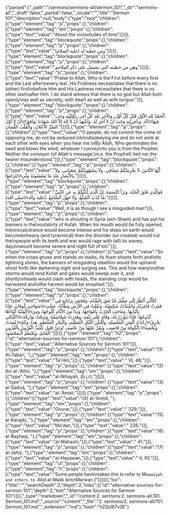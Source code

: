 {"parsed":{"_path":"/sermons/sermons-all/sermon_101","_dir":"sermons-all","_draft":false,"_partial":false,"_locale":"","title":"Sermon 101","description":null,"body":{"type":"root","children":[{"type":"element","tag":"p","props":{},"children":[{"type":"element","tag":"em","props":{},"children":[{"type":"text","value":"About the vicissitudes of time"}]}]},{"type":"element","tag":"blockquote","props":{},"children":[{"type":"element","tag":"p","props":{},"children":[{"type":"text","value":"ومن خطبة له (عليه السلام)"}]}]},{"type":"element","tag":"blockquote","props":{},"children":[{"type":"element","tag":"p","props":{},"children":[{"type":"text","value":"وهي من خطبته التي تشتمل على ذكر الملاحم"}]}]},{"type":"element","tag":"p","props":{},"children":[{"type":"text","value":"Praise to Allah, Who is the First before every first and the Last after\nevery last. His Firstness necessitates that there is no (other) first\nbefore Him and His Lastness necessitates that there is no other last\nafter Him. I do stand witness that there is no god but Allah both openly\nas well as secretly, with heart as well as with tongue."}]},{"type":"element","tag":"blockquote","props":{},"children":[{"type":"element","tag":"p","props":{},"children":[{"type":"text","value":"الْحَمْدُ للهِ الاْوَّلِ قَبْلَ كُلِّ أَوِّل، وَالاْخِرِ بَعْدَ كُلِّ آخِر، بِأَوَّلِيَّتِهِ وَجَبَ أَنْ لاَ أَوَّلَ\nلَهُ، وَبِآخِرِيَّتِهِ وَجَبَ أَنْ لاَ آخِرَ لَهُ، وَأَشْهَدُ أَنْ لاَ إِلهَ إِلاَّ اللهُ شَهَادَةً يُوَافِقُ\nفِيهَا السِّرُّ الاْعْلاَنَ، وَالْقَلْبُ اللِّسَانَ."}]}]},{"type":"element","tag":"p","props":{},"children":[{"type":"text","value":"O people, do not commit the crime of opposing me, do not be seduced into\ndisobeying me and do not wink at each other with eyes when you hear me.\nBy Allah, Who germinates the seed and blows the wind, whatever I convey\nto you is from the Prophet. Neither the conveyor (of Allah's message,\ni.e. the Prophet) lied nor the hearer misunderstood."}]},{"type":"element","tag":"blockquote","props":{},"children":[{"type":"element","tag":"p","props":{},"children":[{"type":"text","value":"أَيُّهَا النَّاسُ، لاَ يَجْرِمَنَّكُمْ شِقَاقِي، وَلاَ يَسْتَهْوِيَنَّكُمْ عِصْيَاني، وَلاَ تَتَرَامَوْا\nبِالاْبْصَارِ عِنْدَ مَا تَسْمَعُونَهُ مِنِّي."}]}]},{"type":"element","tag":"blockquote","props":{},"children":[{"type":"element","tag":"p","props":{},"children":[{"type":"text","value":"فَوَالَّذِي فَلَقَ الْحَبَّةَ، وَبَرَأَ النَّسَمَةَ، إِنَّ الَّذِي أُنَبِّئُكُمْ بِهِ عَنِ النَّبِيِّ (صلى الله\nعليه وآله)، مَا كَذَبَ الْمُبَلِّغُ، وَلاَ جَهِلَ السَّامِعُ،"}]}]},{"type":"element","tag":"p","props":{},"children":[{"type":"text","value":"Well, it is as though I see a misguided man"}]},{"type":"element","tag":"p","props":{},"children":[{"type":"text","value":"who is shouting in Syria (ash-Sham) and has put his banners in the\noutskirts of Kufah. When his mouth would be fully opened, his\nrecalcitrance would become intense and his steps on earth would become\nheavy (and tyrannical) then the disorder (so created) would cut the\npeople with its teeth and war would rage with (all) its waves, days\nwould become severe and night full of toil."}]},{"type":"element","tag":"p","props":{},"children":[{"type":"text","value":"So when the crops grows and stands on stalks, its foam shoots forth and\nits lightning shines, the banners of misguiding rebellion would fire up\nand shoot forth like darkening night and surging sea. This and how many\nother storms would rend Kufah and gales would sweep over it, and shortly\nheads would clash with heads, the standing crop would be harvested and\nthe harvest would be smashed."}]},{"type":"element","tag":"blockquote","props":{},"children":[{"type":"element","tag":"p","props":{},"children":[{"type":"text","value":"لَكَأَنِّي أَنْظُرُ إِلَى ضِلِّيل قَدْ نَعَقَ بِالشَّامِ ،وَفَحَصَ بِرَايَاتِهَ فِي ضَوَاحِي كُوفَانَ. فإِذَا\nفَغَرَتْ فَاغِرَتُهُ، وَاشْتَدَّتْ شَكِيمَتُهُ، وَثَقُلَتْ فِي الاْرْضِ وَطْأَتُهُ، عَضَّتِ الْفِتْنَةُ أَبْنَاءَهَا\nبِأَنْيَابِهَا، وَمَاجَتِ الْحَرْبُ بِأَمْوَاجِهَا، وَبَدَا مِنَ الاْيَّامِ كُلُوحُهَا، وَمِنَ اللَّيَالِي\nكُدُوحُهَا. فَإِذَا يَنَعَ زَرْعُهُ، وَقَامَ عَلَى يَنْعِهِ، وَهَدَرَتْ شَقَاشِقُهُ، وَبَرَقَتْ بَوَارِقُهُ، عُقِدَتْ\nرَايَاتُ الْفِتَنِ الْمُعْضِلَةِ، وَأَقْبَلْنَ َالْلَيْلِ الْمُظْلِمِ، وَالْبَحْرِ الْمُلْتَطِمِ. هذا، وَكَمْ\nيَخْرِقُ الْكُوفَةَ مِنْ قَاصِف، وَيَمُرُّ عَليْهَا مِنْ عَاصِف !وَعَنْ قَلِيل تَلْتَفُّ الْقُرُونُ بِالْقُرُونِ،\nوَيُحْصَدُ الْقَائِمُ، وَيُحْطَمُ الْـمَحْصُودُ."}]}]},{"type":"element","tag":"h2","props":{"id":"alternative-sources-for-sermon-101"},"children":[{"type":"text","value":"Alternative Sources for Sermon 101"}]},{"type":"element","tag":"p","props":{},"children":[{"type":"text","value":"(1) Al-Tabari, "},{"type":"element","tag":"em","props":{},"children":[{"type":"text","value":"Ta'rikh,"}]},{"type":"text","value":" VI, 48;"}]},{"type":"element","tag":"p","props":{},"children":[{"type":"text","value":"(2) Ibn al-'Athir, "},{"type":"element","tag":"em","props":{},"children":[{"type":"text","value":"al-Nihayah, (b.j.r);"}]}]},{"type":"element","tag":"p","props":{},"children":[{"type":"text","value":"(3) al-Saduq, "},{"type":"element","tag":"em","props":{},"children":[{"type":"text","value":"al-'Amali;"}]}]},{"type":"element","tag":"p","props":{},"children":[{"type":"text","value":"(4) al-'Amidi, "},{"type":"element","tag":"em","props":{},"children":[{"type":"text","value":"Ghurar,"}]},{"type":"text","value":" 329;"}]},{"type":"element","tag":"p","props":{},"children":[{"type":"text","value":"(5) al-Karajiki, "},{"type":"element","tag":"em","props":{},"children":[{"type":"text","value":"Ma'dan,"}]},{"type":"text","value":" 226;"}]},{"type":"element","tag":"p","props":{},"children":[{"type":"text","value":"(6) al-Bayhaqi, "},{"type":"element","tag":"em","props":{},"children":[{"type":"text","value":"al-Mahasin,"}]},{"type":"text","value":" 41;"}]},{"type":"element","tag":"p","props":{},"children":[{"type":"text","value":"(7) al-Jahiz, "},{"type":"element","tag":"em","props":{},"children":[{"type":"text","value":"al-Hayawan,"}]},{"type":"text","value":" II, 90."}]},{"type":"element","tag":"ul","props":{},"children":[{"type":"element","tag":"li","props":{},"children":[{"type":"text","value":"Some people have\ntaken this to refer to Mu`awiyah and others to `Abd al-Malik ibn\nMarwan.]"}]}]}],"toc":{"title":"","searchDepth":2,"depth":2,"links":[{"id":"alternative-sources-for-sermon-101","depth":2,"text":"Alternative Sources for Sermon 101"}]}},"_type":"markdown","_id":"content:2. sermons:2. sermons-all:101. Sermon_101.md","_source":"content","_file":"2. sermons/2. sermons-all/101. Sermon_101.md","_extension":"md"},"hash":"hZQs9l7v3E"}